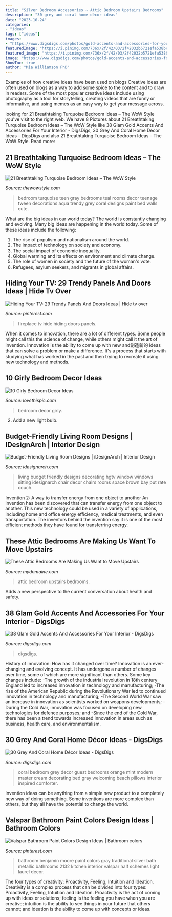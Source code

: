 ```yaml
---
title: "Silver Bedroom Accessories ~ Attic Bedroom Upstairs Bedrooms"
description: "30 grey and coral home décor ideas"
date: "2023-10-24"
categories:
- "ideas"
tags: ["ideas"]
images:
- "https://www.digsdigs.com/photos/gold-accents-and-accessories-for-your-interior-21.jpg"
featuredImage: "https://i.pinimg.com/736x/2f/42/03/2f42032b5721efa538bc81d5f2abd625--light-gray-bathrooms-coastal-bathrooms.jpg"
featured_image: "https://i.pinimg.com/736x/2f/42/03/2f42032b5721efa538bc81d5f2abd625--light-gray-bathrooms-coastal-bathrooms.jpg"
image: "https://www.digsdigs.com/photos/gold-accents-and-accessories-for-your-interior-21.jpg"
ShowToc: true
author: "Mia Williamson PhD"
---
```



Examples of how creative ideas have been used on blogs
Creative ideas are often used on blogs as a way to add some spice to the content and to draw in readers. Some of the most popular creative ideas include using photography as a tool for storytelling, creating videos that are funny or informative, and using memes as an easy way to get your message across.

	

		
looking for 21 Breathtaking Turquoise Bedroom Ideas – The WoW Style you've visit to the right web. We have 8 Pictures about 21 Breathtaking Turquoise Bedroom Ideas – The WoW Style like 38 Glam Gold Accents And Accessories For Your Interior - DigsDigs, 30 Grey And Coral Home Décor Ideas - DigsDigs and also 21 Breathtaking Turquoise Bedroom Ideas – The WoW Style. Read more:
		
    
## 21 Breathtaking Turquoise Bedroom Ideas – The WoW Style

<img loading=lazy src="http://thewowstyle.com/wp-content/uploads/2016/07/Turquoise-gray-and-white-teen-bedroom.jpg" onerror="this.onerror=null;this.src='https://tse3.mm.bing.net/th?id=OIP.tzBj4Fy7sWPqZLRb__tHjQHaJ4&amp;pid=15.1';" alt="21 Breathtaking Turquoise Bedroom Ideas – The WoW Style">

_Source: thewowstyle.com_

>bedroom turquoise teen gray bedrooms teal rooms decor teenage tween decorations aqua trendy grey coral designs paint bed walls cute. 

	

What are the big ideas in our world today?
The world is constantly changing and evolving. Many big ideas are happening in the world today. Some of these ideas include the following:
1. The rise of populism and nationalism around the world.
2. The impact of technology on society and economy.
3. The social impact of economic inequality. 
4. Global warming and its effects on environment and climate change. 
5. The role of women in society and the future of the woman's vote. 
6. Refugees, asylum seekers, and migrants in global affairs. 

    
## Hiding Your TV: 29 Trendy Panels And Doors Ideas | Hide Tv Over

<img loading=lazy src="https://i.pinimg.com/736x/57/e3/92/57e392f777de3ebcc23f9435e7d451ae.jpg" onerror="this.onerror=null;this.src='https://tse4.mm.bing.net/th?id=OIP.J9jZxyzazDMdyOGmG45k5AHaLH&amp;pid=15.1';" alt="Hiding Your TV: 29 Trendy Panels And Doors Ideas | Hide tv over">

_Source: pinterest.com_

>fireplace tv hide hiding doors panels. 

	

When it comes to innovation, there are a lot of different types. Some people might call this the science of change, while others might call it the art of invention. Innovation is the ability to come up with new and創造新的 ideas that can solve a problem or make a difference. It's a process that starts with studying what has worked in the past and then trying to recreate it using new technology and methods.

    
## 10 Girly Bedroom Decor Ideas

<img loading=lazy src="http://www.lovethispic.com/uploaded_images/blogs/10-Girly-Bedroom-Decor-Ideas-122-4.jpg" onerror="this.onerror=null;this.src='https://tse2.mm.bing.net/th?id=OIP.TYNFqcXQ4tFs-pipKvNPsQHaLH&amp;pid=15.1';" alt="10 Girly Bedroom Decor Ideas">

_Source: lovethispic.com_

>bedroom decor girly. 

	

2. Add a new light bulb. 

    
## Budget-Friendly Living Room Designs | IDesignArch | Interior Design

<img loading=lazy src="http://www.idesignarch.com/wp-content/uploads/Budget-Friendly-Living-Room-Design_8.jpg" onerror="this.onerror=null;this.src='https://tse1.mm.bing.net/th?id=OIP.mXuch1DOoqxxc919rOS29QHaJ3&amp;pid=15.1';" alt="Budget-Friendly Living Room Designs | iDesignArch | Interior Design">

_Source: idesignarch.com_

>living budget friendly designs decorating hgtv window windows sitting idesignarch chair decor chairs rooms space brown bay put rate couch. 

	

Invention 2: A way to transfer energy from one object to another
An invention has been discovered that can transfer energy from one object to another. This new technology could be used in a variety of applications, including home and office energy efficiency, medical treatments, and even transportation. The inventors behind the invention say it is one of the most efficient methods they have found for transferring energy.

    
## These Attic Bedrooms Are Making Us Want To Move Upstairs

<img loading=lazy src="https://www.mydomaine.com/thmb/5B3IaZSoI5cy_iKmg9diPgaixC8=/1400x2100/filters:fill(auto,1)/FantasticFrank_plants-eb7a3b3b4e894164a8a6e7d1806ec346.jpg" onerror="this.onerror=null;this.src='https://tse2.mm.bing.net/th?id=OIP.QwlMM5B706YrJR370teIEAHaLH&amp;pid=15.1';" alt="These Attic Bedrooms Are Making Us Want to Move Upstairs">

_Source: mydomaine.com_

>attic bedroom upstairs bedrooms. 

	

Adds a new perspective to the current conversation about health and safety.

    
## 38 Glam Gold Accents And Accessories For Your Interior - DigsDigs

<img loading=lazy src="https://www.digsdigs.com/photos/gold-accents-and-accessories-for-your-interior-21.jpg" onerror="this.onerror=null;this.src='https://tse4.mm.bing.net/th?id=OIP.We9RT9O-ixIiE-2rg9h7JAHaLL&amp;pid=15.1';" alt="38 Glam Gold Accents And Accessories For Your Interior - DigsDigs">

_Source: digsdigs.com_

>digsdigs. 

	

History of innovation: How has it changed over time?
Innovation is an ever-changing and evolving concept. It has undergone a number of changes over time, some of which are more significant than others. 
Some key changes include: 
-The growth of the industrial revolution in 18th century England led to increased innovation in technology and manufacturing; 
-The rise of the American Republic during the Revolutionary War led to continued innovation in technology and manufacturing; 
-The Second World War saw an increase in innovation as scientists worked on weapons developments; 
-During the Cold War, innovation was focused on developing new technologies for defence purposes; and 
-Since the end of the Cold War, there has been a trend towards increased innovation in areas such as business, health care, and environmentalism.

    
## 30 Grey And Coral Home Décor Ideas - DigsDigs

<img loading=lazy src="http://www.digsdigs.com/photos/grey-and-coral-home-decor-ideas-30.jpg" onerror="this.onerror=null;this.src='https://tse1.mm.bing.net/th?id=OIP.GI8-xT4laSB8MU6nmwZ7-QHaJ4&amp;pid=15.1';" alt="30 Grey And Coral Home Décor Ideas - DigsDigs">

_Source: digsdigs.com_

>coral bedroom grey decor guest bedrooms orange mint modern master cream decorating bed gray welcoming beach pillows interior inspired comforter. 

	

Invention ideas can be anything from a simple new product to a completely new way of doing something. Some inventions are more complex than others, but they all have the potential to change the world.

    
## Valspar Bathroom Paint Colors Design Ideas | Bathroom Colors

<img loading=lazy src="https://i.pinimg.com/736x/2f/42/03/2f42032b5721efa538bc81d5f2abd625--light-gray-bathrooms-coastal-bathrooms.jpg" onerror="this.onerror=null;this.src='https://tse1.mm.bing.net/th?id=OIP.reJ0nwyHrqQV1o2T2X-R4gHaLH&amp;pid=15.1';" alt="Valspar Bathroom Paint Colors Design Ideas | Bathroom colors">

_Source: pinterest.com_

>bathroom benjamin moore paint colors gray traditional silver bath metallic bathrooms 2132 kitchen interior valspar half schemes light laurel decor. 

	

The four types of creativity: Proactivity, Feeling, Intuition and Ideation.
Creativity is a complex process that can be divided into four types: Proactivity, Feeling, Intuition and Ideation. Proactivity is the act of coming up with ideas or solutions; feeling is the feeling you have when you are creative; intuition is the ability to see things in your future that others cannot; and ideation is the ability to come up with concepts or ideas.

